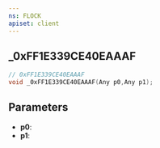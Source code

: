 ```yaml
---
ns: FLOCK
apiset: client
---
```

## _0xFF1E339CE40EAAAF

```c
// 0xFF1E339CE40EAAAF
void _0xFF1E339CE40EAAAF(Any p0,Any p1);
```


## Parameters
* **p0**:
* **p1**:



